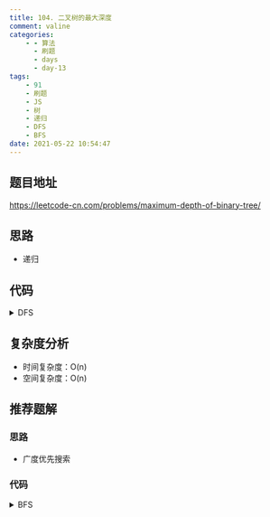 ```yaml
---
title: 104. 二叉树的最大深度
comment: valine
categories:
    - - 算法
      - 刷题
      - days
      - day-13
tags:
    - 91
    - 刷题
    - JS
    - 树
    - 递归
    - DFS
    - BFS
date: 2021-05-22 10:54:47
---
```


## 题目地址

https://leetcode-cn.com/problems/maximum-depth-of-binary-tree/

## 思路

-   递归

## 代码

<details>
    <summary>DFS</summary>

```js
/**
 * Definition for a binary tree node.
 * function TreeNode(val, left, right) {
 *     this.val = (val===undefined ? 0 : val)
 *     this.left = (left===undefined ? null : left)
 *     this.right = (right===undefined ? null : right)
 * }
 */
/**
 * @param {TreeNode} root
 * @return {number}
 */
var maxDepth = function (root) {
    if (!root) return 0;
    return Math.max(maxDepth(root.left), maxDepth(root.right)) + 1;
};
```

</details>

## 复杂度分析

-   时间复杂度：O(n)
-   空间复杂度：O(n)

## 推荐题解

### 思路

-  广度优先搜索


### 代码

<details>
    <summary>BFS</summary>

```js
/**
 * Definition for a binary tree node.
 * function TreeNode(val, left, right) {
 *     this.val = (val===undefined ? 0 : val)
 *     this.left = (left===undefined ? null : left)
 *     this.right = (right===undefined ? null : right)
 * }
 */
/**
 * @param {TreeNode} root
 * @return {number}
 */
var maxDepth = function (root) {
    if (!root) return 0;
    const list = [root];
    let maxDep = 0;
    while (list.length > 0) {
        const len = list.length;
        for (let i = 0; i < len; i++) {
            //每层遍历
            const {left, right} = list.shift();
            if (right) list.push(right);
            if (left) list.push(left);
        }
        maxDep++;
    }
    return maxDep;
};
```

</details>
